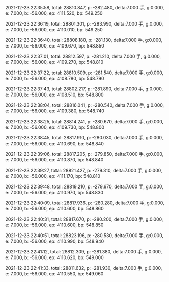 2021-12-23 22:35:58, total: 28810.847, p: -282.480, delta:7.000 手, g:0.000, e: 7.000, b: -56.000, ep: 4111.520, bp: 549.250

2021-12-23 22:36:19, total: 28801.301, p: -283.990, delta:7.000 手, g:0.000, e: 7.000, b: -56.000, ep: 4110.010, bp: 549.250

2021-12-23 22:36:40, total: 28808.180, p: -281.130, delta:7.000 手, g:0.000, e: 7.000, b: -56.000, ep: 4109.670, bp: 548.850

2021-12-23 22:37:01, total: 28812.597, p: -281.210, delta:7.000 手, g:0.000, e: 7.000, b: -56.000, ep: 4109.270, bp: 548.810

2021-12-23 22:37:22, total: 28810.509, p: -281.540, delta:7.000 手, g:0.000, e: 7.000, b: -56.000, ep: 4108.780, bp: 548.790

2021-12-23 22:37:43, total: 28802.217, p: -281.890, delta:7.000 手, g:0.000, e: 7.000, b: -56.000, ep: 4108.510, bp: 548.800

2021-12-23 22:38:04, total: 28816.041, p: -280.540, delta:7.000 手, g:0.000, e: 7.000, b: -56.000, ep: 4109.380, bp: 548.740

2021-12-23 22:38:25, total: 28814.241, p: -280.670, delta:7.000 手, g:0.000, e: 7.000, b: -56.000, ep: 4109.730, bp: 548.800

2021-12-23 22:38:45, total: 28817.910, p: -280.030, delta:7.000 手, g:0.000, e: 7.000, b: -56.000, ep: 4110.690, bp: 548.840

2021-12-23 22:39:06, total: 28817.205, p: -279.850, delta:7.000 手, g:0.000, e: 7.000, b: -56.000, ep: 4110.870, bp: 548.840

2021-12-23 22:39:27, total: 28821.427, p: -279.310, delta:7.000 手, g:0.000, e: 7.000, b: -56.000, ep: 4111.170, bp: 548.810

2021-12-23 22:39:48, total: 28819.210, p: -279.670, delta:7.000 手, g:0.000, e: 7.000, b: -56.000, ep: 4110.970, bp: 548.830

2021-12-23 22:40:09, total: 28817.936, p: -280.280, delta:7.000 手, g:0.000, e: 7.000, b: -56.000, ep: 4110.600, bp: 548.860

2021-12-23 22:40:31, total: 28817.670, p: -280.200, delta:7.000 手, g:0.000, e: 7.000, b: -56.000, ep: 4110.600, bp: 548.850

2021-12-23 22:40:51, total: 28823.196, p: -280.530, delta:7.000 手, g:0.000, e: 7.000, b: -56.000, ep: 4110.990, bp: 548.940

2021-12-23 22:41:12, total: 28812.309, p: -281.380, delta:7.000 手, g:0.000, e: 7.000, b: -56.000, ep: 4110.620, bp: 549.000

2021-12-23 22:41:33, total: 28811.632, p: -281.930, delta:7.000 手, g:0.000, e: 7.000, b: -56.000, ep: 4110.550, bp: 549.060